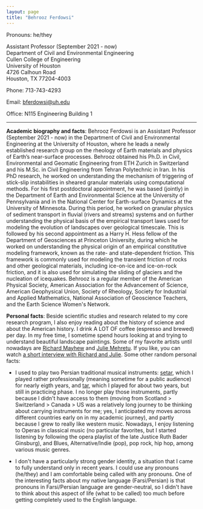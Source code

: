 ```yaml
---
layout: page
title: "Behrooz Ferdowsi"
---
```


Pronouns: he/they

Assistant Professor (September 2021 - now)<br>
Department of Civil and Environmental Engineering<br>
Cullen College of Engineering<br>
University of Houston<br>
4726 Calhoun Road<br>
Houston, TX 77204-4003<br>

Phone: 713-743-4293

Email: bferdowsi@uh.edu

Office: N115 Engineering Building 1

---

**Academic biography and facts**: Behrooz Ferdowsi is an Assistant Professor (September 2021 - now) in the Department of Civil and Environmental Engineering at the University of Houston, where he leads a newly established research group on the rheology of Earth materials and physics of Earth’s near-surface processes. Behrooz obtained his Ph.D. in Civil, Environmental and Geomatic Engineering from ETH Zurich in Switzerland and his M.Sc. in Civil Engineering from Tehran Polytechnic in Iran. In his PhD research, he worked on understanding the mechanism of triggering of stick-slip instabilities in sheared granular materials using computational methods. For his first postdoctoral appointment, he was based (jointly) in the Department of Earth and Environmental Science at the University of Pennsylvania and in the National Center for Earth-surface Dynamics at the University of Minnesota. During this period, he worked on granular physics of sediment transport in fluvial (rivers and streams) systems and on further understanding the physical basis of the empirical transport laws used for modeling the evolution of landscapes over geological timescale. This is followed by his second appointment as a Harry H. Hess fellow of the Department of Geosciences at Princeton University, during which he worked on understanding the physical origin of an empirical constitutive modeling framework, known as the rate- and state-dependent friction. This framework is commonly used for modeling the transient friction of rocks and other geological materials, including ice-on-ice and ice-on-rock friction, and it is also used for simulating the sliding of glaciers and the nucleation of icequakes. Behrooz is a regular member of the American Physical Society, American Association for the Advancement of Science, American Geophysical Union, Society of Rheology, Society for Industrial and Applied Mathematics, National Association of Geoscience Teachers, and the Earth Science Women's Network.

**Personal facts**: Beside scientific studies and research related to my core research program, I also enjoy reading about the history of science and about the American history. I drink A LOT OF coffee (espresso and brewed) per day. In my free time, I sometime spend hours looking at and trying to understand beautiful landscape paintings. Some of my favorite artists until nowadays are [Richard Mayhew](https://www.sfmoma.org/artist/richard_mayhew/) and [Julie Mehretu](https://en.wikipedia.org/wiki/Julie_Mehretu). If you like, you can watch [a short interview with Richard and Julie](https://youtu.be/KlYbStrFOuc). Some other random personal facts:

* I used to play two Persian traditional musical instruments: [setar](https://en.wikipedia.org/wiki/Setar), which I played rather professionally (meaning sometime for a public audience) for nearly eigth years, and [tar](https://en.wikipedia.org/wiki/Tar_(string_instrument)), which I played for about two years, but still in practicing phase. I no longer play those instruments, partly because I didn't have access to them (moving from Scotland > Switzerland > Canada > US was a relatively long journey to be thinking about carrying instruments for me; yes, I anticipated my moves across different countries early on in my academic journey), and partly because I grew to really like western music. Nowadays, I enjoy listening to Operas in classical music (no particular favorites, but I started listening by following the opera playlist of the late Justice Ruth Bader Ginsburg), and Blues, Alternative/Indie (pop), pop rock, hip hop, among various music genres.

* I don't have a particularly strong gender identity, a situation that I came to fully understand only in recent years. I could use any pronouns (he/they) and I am comfortable being called with any pronouns. One of the interesting facts about my native language (Farsi/Persian) is that pronouns in Farsi/Persian language are gender-neutral, so I didn't have to think about this aspect of life (what to be called) too much before getting completely used to the English language. 
